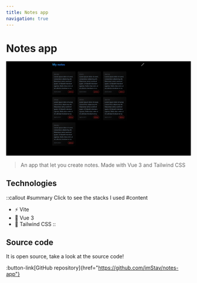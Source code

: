 ```yaml
---
title: Notes app
navigation: true
---
```


# Notes app

![Notes app preview](https://raw.githubusercontent.com/imStav/notes-app/main/src/assets/screenshots/notes-app-preview_dark.PNG)

> An app that let you create notes. Made with Vue 3 and Tailwind CSS 

## Technologies

::callout
#summary
Click to see the stacks I used
#content
* ⚡ Vite
* 🔭 Vue 3
* 🌈 Tailwind CSS
::

## Source code

It is open source, take a look at the source code!

:button-link[GitHub repository]{href="https://github.com/imStav/notes-app"}